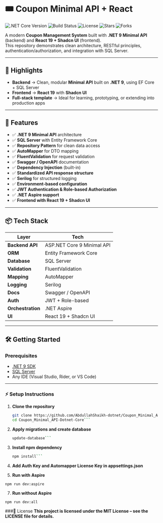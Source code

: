 # 🎟️ Coupon Minimal API + React

![.NET Core Version](https://img.shields.io/badge/.NET%20Core-9.0-blue)
![Build Status](https://img.shields.io/badge/build-passing-brightgreen)
![License](https://img.shields.io/badge/License-MIT-blue.svg)
![Stars](https://img.shields.io/github/stars/AbdullahShaikh-dotnet/Coupon_Minimal_API-Dotnet-Core?style=social)
![Forks](https://img.shields.io/github/forks/AbdullahShaikh-dotnet/Coupon_Minimal_API-Dotnet-Core?style=social)

A modern **Coupon Management System** built with **.NET 9 Minimal API** (backend) and **React 19 + Shadcn UI** (frontend).  
This repository demonstrates clean architecture, RESTful principles, authentication/authorization, and integration with SQL Server.

---

## 📝 Highlights

- **Backend** → Clean, modular **Minimal API** built on **.NET 9**, using EF Core + SQL Server  
- **Frontend** → **React 19** with **Shadcn UI**  
- **Full-stack template** → Ideal for learning, prototyping, or extending into production apps  

---

## 🚀 Features

- ✅ **.NET 9 Minimal API** architecture  
- ✅ **SQL Server** with Entity Framework Core  
- ✅ **Repository Pattern** for clean data access  
- ✅ **AutoMapper** for DTO mapping  
- ✅ **FluentValidation** for request validation  
- ✅ **Swagger / OpenAPI** documentation  
- ✅ **Dependency Injection** (built-in)  
- ✅ **Standardized API response structure**  
- ✅ **Serilog** for structured logging  
- ✅ **Environment-based configuration**  
- ✅ **JWT Authentication & Role-based Authorization**  
- ✅ **.NET Aspire support**  
- ✅ **Frontend with React 19 + Shadcn UI**  

---

## 📦 Tech Stack

| Layer          | Tech                         |
|----------------|------------------------------|
| **Backend API** | ASP.NET Core 9 Minimal API   |
| **ORM**         | Entity Framework Core        |
| **Database**    | SQL Server                   |
| **Validation**  | FluentValidation             |
| **Mapping**     | AutoMapper                   |
| **Logging**     | Serilog                      |
| **Docs**        | Swagger / OpenAPI            |
| **Auth**        | JWT + Role-based             |
| **Orchestration** | .NET Aspire                 |
| **UI**          | React 19 + Shadcn UI         |

---

## 🛠️ Getting Started

### Prerequisites
- [.NET 9 SDK](https://dotnet.microsoft.com/download/dotnet/9.0)  
- [SQL Server](https://www.microsoft.com/en-in/sql-server/sql-server-downloads)  
- Any IDE (Visual Studio, Rider, or VS Code)  

---

### ⚡ Setup Instructions

1. **Clone the repository**
   ```bash
   git clone https://github.com/AbdullahShaikh-dotnet/Coupon_Minimal_API-Dotnet-Core.git
   cd Coupon_Minimal_API-Dotnet-Core```

2. **Apply migrations and create database**
   ```bash
   update-database```
   
3. **Install npm dependency**
   ```bash
   npm install```

4. **Add Auth Key and Automapper License Key in appsettings.json**

6. **Run with Aspire**
```
npm run dev:aspire
```

7. **Run without Aspire**
```
npm run dev:all
```

###🧾 License
**This project is licensed under the MIT License – see the LICENSE file for details.**


   
